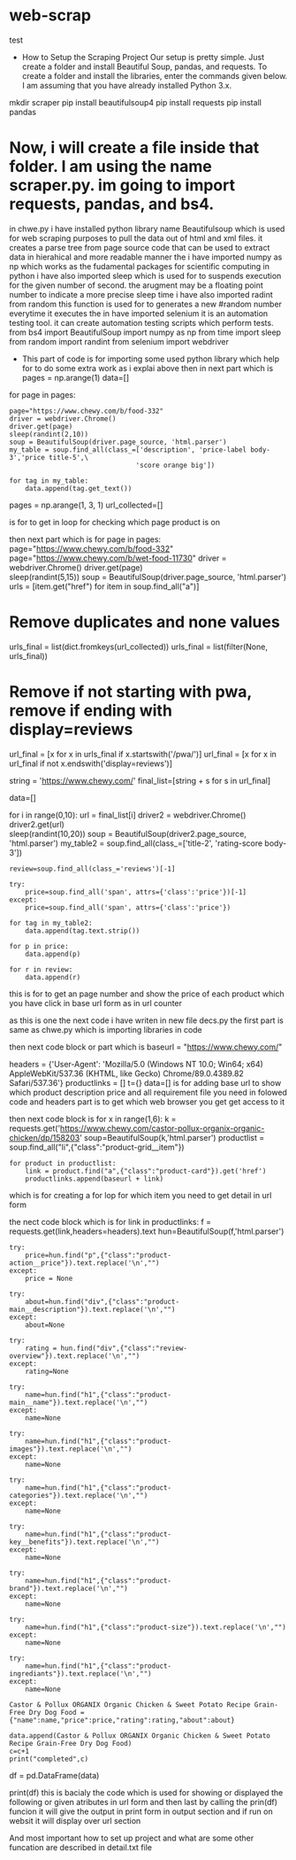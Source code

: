 # web-scrap
test

* How to Setup the Scraping Project
Our setup is pretty simple. Just create a folder and install Beautiful Soup, pandas, and requests. To create a folder and install the libraries, enter the commands given below. I am assuming that you have already installed Python 3.x.

mkdir scraper 
pip install beautifulsoup4 
pip install requests
pip install pandas


# Now, i will create a file inside that folder. I am using the name scraper.py. im going to import requests, pandas, and bs4.

in chwe.py i have installed python library name Beautifulsoup which is used for web scraping purposes to pull the data out of html and xml files. it creates a parse tree from page source code that can be used to extract data in hierahical and more readable manner
the i have imported numpy as np which works as the fudamental packages for scientific computing in python 
i have also imported sleep which is used for to suspends execution for the given number of second. the arugment may be a floating point number to indicate a more precise sleep time 
i have also imported radint from random this function is used for to generates a new #random number everytime it executes 
the in have imported selenium it is an automation testing tool. it can create automation testing scripts which perform tests.
from bs4 import BeautifulSoup
import numpy as np
from time import sleep
from random import randint
from selenium import webdriver

* This part of code is for importing some used python library which help for to do some extra work as i explai above 
then in next part which is 
pages = np.arange(1)
data=[]

for page in pages:
    
    page="https://www.chewy.com/b/food-332"
    driver = webdriver.Chrome()
    driver.get(page)  
    sleep(randint(2,10))
    soup = BeautifulSoup(driver.page_source, 'html.parser')
    my_table = soup.find_all(class_=['description', 'price-label body-3','price title-5',\
                                    'score orange big'])

    for tag in my_table:
        data.append(tag.get_text())

pages = np.arange(1, 3, 1)
url_collected=[]

is for to get in loop for checking which page product is on 

then next part which is 
for page in pages:
    page="https://www.chewy.com/b/food-332"
    page="https://www.chewy.com/b/wet-food-11730" 
    driver = webdriver.Chrome()
    driver.get(page)  
    sleep(randint(5,15))
    soup = BeautifulSoup(driver.page_source, 'html.parser')
    urls = [item.get("href") for item in soup.find_all("a")]
    
    
# Remove duplicates and none values
urls_final = list(dict.fromkeys(url_collected))
urls_final = list(filter(None, urls_final)) 

# Remove if not starting with pwa, remove if ending with display=reviews
url_final = [x for x in urls_final if x.startswith('/pwa/')]
url_final = [x for x in url_final if not x.endswith('display=reviews')]
   
string = 'https://www.chewy.com/'
final_list=[string + s for s in url_final]

data=[]

for i in range(0,10):
    url = final_list[i]
    driver2 = webdriver.Chrome()
    driver2.get(url)  
    sleep(randint(10,20))
    soup = BeautifulSoup(driver2.page_source, 'html.parser')
    my_table2 = soup.find_all(class_=['title-2', 'rating-score body-3'])
    
    review=soup.find_all(class_='reviews')[-1]
    
    try:
        price=soup.find_all('span', attrs={'class':'price'})[-1] 
    except:
        price=soup.find_all('span', attrs={'class':'price'})

    for tag in my_table2:
        data.append(tag.text.strip())
        
    for p in price:
        data.append(p)
        
    for r in review:
        data.append(r)  
        
 this is for to get an page number and show the price of each product which you have click in base url form as in url counter 
 
 
 as this is one the next code i have writen in new file decs.py the first part is same as chwe.py which is importing libraries in code 
 
 then next code block or part which is 
 baseurl = "https://www.chewy.com/"

headers = {'User-Agent': 'Mozilla/5.0 (Windows NT 10.0; Win64; x64) AppleWebKit/537.36 (KHTML, like Gecko) Chrome/89.0.4389.82 Safari/537.36'}
productlinks = []
t={}
data=[]
is  for adding base url to show which product description price and all requirement file you need in folowed code 
and headers part is to get which web browser you get get access to it

then next code block is 
for x in range(1,6):
    k = requests.get('https://www.chewy.com/castor-pollux-organix-organic-chicken/dp/158203'
    soup=BeautifulSoup(k,'html.parser')
    productlist = soup.find_all("li",{"class":"product-grid__item"})


    for product in productlist:
        link = product.find("a",{"class":"product-card"}).get('href')
        productlinks.append(baseurl + link)
which is for creating a for lop for which item you need to get detail in url form 

the nect code block which is 
for link in productlinks:
    f = requests.get(link,headers=headers).text
    hun=BeautifulSoup(f,'html.parser')

    try:
        price=hun.find("p",{"class":"product-action__price"}).text.replace('\n',"")
    except:
        price = None

    try:
        about=hun.find("div",{"class":"product-main__description"}).text.replace('\n',"")
    except:
        about=None

    try:
        rating = hun.find("div",{"class":"review-overview"}).text.replace('\n',"")
    except:
        rating=None

    try:
        name=hun.find("h1",{"class":"product-main__name"}).text.replace('\n',"")
    except:
        name=None

    try:
        name=hun.find("h1",{"class":"product-images"}).text.replace('\n',"")
    except:
        name=None

    try:
        name=hun.find("h1",{"class":"product-categories"}).text.replace('\n',"")
    except:
        name=None

    try:
        name=hun.find("h1",{"class":"product-key__benefits"}).text.replace('\n',"")
    except:
        name=None

    try:
        name=hun.find("h1",{"class":"product-brand"}).text.replace('\n',"")
    except:
        name=None

    try:
        name=hun.find("h1",{"class":"product-size"}).text.replace('\n',"")
    except:
        name=None

    try:
        name=hun.find("h1",{"class":"product-ingrediants"}).text.replace('\n',"")
    except:
        name=None

    Castor & Pollux ORGANIX Organic Chicken & Sweet Potato Recipe Grain-Free Dry Dog Food = {"name":name,"price":price,"rating":rating,"about":about}

    data.append(Castor & Pollux ORGANIX Organic Chicken & Sweet Potato Recipe Grain-Free Dry Dog Food)
    c=c+1
    print("completed",c)

df = pd.DataFrame(data)

print(df)
this is bacialy the code which is used for showing or displayed the following or given atributes in url form and then last by calling the prin(df) funcion it will give the output in print form in output section and if run on websit it will display over url section 

And most important how to set up project and what are some other funcation are described in detail.txt file 
